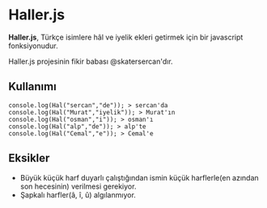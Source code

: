 Haller.js
=========

**Haller.js**, Türkçe isimlere hâl ve iyelik ekleri getirmek için bir javascript fonksiyonudur.

Haller.js projesinin fikir babası @skatersercan'dır.

## Kullanımı

```
console.log(Hal("sercan","de")); > sercan'da
console.log(Hal("Murat","iyelik")); > Murat'ın
console.log(Hal("osman","i")); > osman'ı
console.log(Hal("alp","de")); > alp'te
console.log(Hal("Cemal","e")); > Cemal'e
```

## Eksikler

* Büyük küçük harf duyarlı çalıştığından ismin küçük harflerle(en azından son hecesinin) verilmesi gerekiyor.
* Şapkalı harfler(â, î, û) algılanmıyor.

